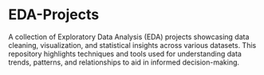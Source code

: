 # EDA-Projects
A collection of Exploratory Data Analysis (EDA) projects showcasing data cleaning, visualization, and statistical insights across various datasets. This repository highlights techniques and tools used for understanding data trends, patterns, and relationships to aid in informed decision-making.
